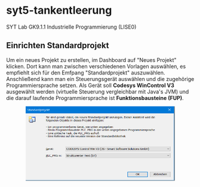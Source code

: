 # syt5-tankentleerung
SYT Lab GK9.1.1 Industrielle Programmierung (LISE0)


## Einrichten Standardprojekt

Um ein neues Projekt zu erstellen, im Dashboard auf "Neues Projekt" klicken. Dort kann man zwischen verschiedenen Vorlagen auswählen, es empfiehlt sich für den Emfpang "Standardprojekt" auszuwählen. Anschließend kann man ein Steuerungsgerät auswählen und die zugehörige Programmiersprache setzen. Als Gerät soll **Codesys WinControl V3** ausgewählt werden (virtuelle Steuerung vergleichbar mit Java's JVM) und die darauf laufende Programmiersprache ist **Funktionsbausteine (FUP)**.
<div align="center">
<img src="images/geraetplussprache.PNG" align="center" height=200 width=400/>
</div>
